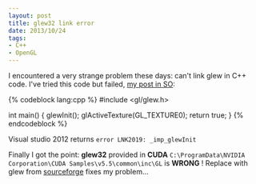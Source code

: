 ```yaml
---
layout: post
title: glew32 link error
date: 2013/10/24
tags:
- C++
- OpenGL
---
```


I encountered a very strange problem these days: can't link glew in C++ code. I've tried this code but failed, [my post in SO](http://stackoverflow.com/questions/19557092/cannot-link-with-glew32-for-glewinit):

<!--more-->

{% codeblock lang:cpp %}
#include <gl/glew.h>

int main()
{
    glewInit();
    glActiveTexture(GL_TEXTURE0);
    return true;
}
{% endcodeblock %}

Visual studio 2012 returns `error LNK2019: _imp_glewInit`

Finally I got the point: **glew32** provided in **CUDA** `C:\ProgramData\NVIDIA Corporation\CUDA Samples\v5.5\common\inc\GL` is **WRONG** ! Replace with glew from [sourceforge](glew.sourceforge.net) fixes my problem...